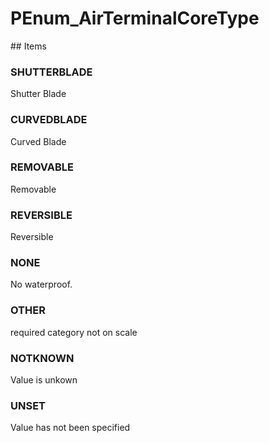 # PEnum_AirTerminalCoreType

<!-- end of definition -->## Items

### SHUTTERBLADE
Shutter Blade

### CURVEDBLADE
Curved Blade

### REMOVABLE
Removable

### REVERSIBLE
Reversible

### NONE
No waterproof.

### OTHER
required category not on scale

### NOTKNOWN
Value is unkown

### UNSET
Value has not been specified
